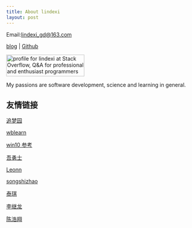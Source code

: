 ```yaml
---
title: About lindexi
layout: post
---
```


Email:[lindexi_gd@163.com](mailto:lindexi_gd@163.com)

[blog](http://blog.csdn.net/lindexi_gd/) | [Github](http://github.com/lindexi/)


<a href="http://stackoverflow.com/users/6116637/lindexi">
<img src="http://stackoverflow.com/users/flair/6116637.png" width="208" height="58" alt="profile for lindexi at Stack Overflow, Q&amp;A for professional and enthusiast programmers" title="profile for lindexi at Stack Overflow, Q&amp;A for professional and enthusiast programmers">
</a>

My passions are software development, science and learning in general.

## 友情链接

[追梦园](http://www.zmy123.cn)

[wblearn](https://wblearn.github.io/)

[win10 参考](http://lindexi.oschina.io/lindexi/post/win10-uwp-%E5%8F%82%E8%80%83/)

[吾勇士](http://wuyongshi.top/pages/1479085886341.html)

[Leonn](https://liyuans.com)

[songshizhao](www.songshizhao.com)

[泰琪](http://gandalfliang.me/)

[](https://i.shojo.cc)

[李继龙](https://kljzndx.github.io/My-Blog/)

[陈浩翔](http://chenhaoxiang.cn/ )